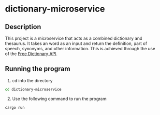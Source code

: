 # dictionary-microservice

## Description
This project is a microservice that acts as a combined dictionary and thesaurus. It takes an word as an input and return the definition, part of speech, synonyms, and other information. This is achieved through the use of the [Free Dictionary API](https://dictionaryapi.dev/). 

## Running the program
1) cd into the directory
```bash 
cd dictionary-microservice
```

2) Use the following command to run the program
```bash
cargo run
```
